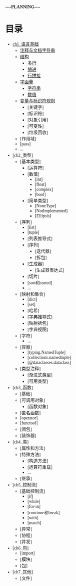 **----PLANNING----**

<title>This is the INDEX of a Python note.</title>
<style type="text/css">
    body {
        font-family: "cascadia code", 幼圆, 宋体;
    }
    code {
        color: burlywood;
    }
    .red_font {
        color: crimson;
    }
    .yellow_font {
        color: orange;
    }
</style>

# 目录

- [ch1_语言基础](note/ch1/0_index.md)
  - [注释与文档字符串](note/ch1/1_注释与文档字符串.md)
  - [结构](note/ch1/2_结构.md)
    - [多行](note/ch1/2_结构.md#多行)
    - [缩进](note/ch1/2_结构.md#缩进)
    - [行拼接](note/ch1/2_结构.md#行拼接)
  - [字面量](note/ch1/3_字面量.md)
    - [字符串](note/ch1/3_字面量.md#字符串)
    - [数值](note/ch1/3_字面量.md#数值)
  - [变量与标识符规则](note/ch1/4_变量与标识符规则.md)
    - [关键字]
    - [标识符]
    - [对象引用]
    - [可变性]
    - [垃圾回收]
  - [作用域]
  - [pass]
  - ...
- [ch2_类型]
  - [基本类型]
    - [运算符]
    - [数值]
      - [int]
      - [float]
      - [complex]
      - [bool]
    - [简单类型]
      - [NoneType]
      - [NotImplemented]
      - [Ellipsis]
  - [序列]
    - [list]
    - [tuple]
    - [列表推导式]
    - [序列]
      - [迭代器]
      - [拆包]
    - [生成器]
      - [生成器表达式]
    - [切片]
    - [sort和sorted]
    - ...
  - [映射和集合]
    - [dict]
    - [set]
    - [哈希]
    - [字典推导式]
    - [映射拆包]
    - [字典视图]
  - [字符]
    - ...
  - [容器]
    - [typing.NamedTuple]
    - [collections.namedtuple]
    - [@dataclasses.dataclass]
  - [类型注释]
    - [渐进式类型]
    - [可用类型]
- [ch3_函数]
  - [基础]
  - [可调用对象]
    - [函数对象]
  - [匿名函数]
  - [operator]
  - [functool]
  - [闭包]
  - [装饰器]
- [ch4_类]
  - [属性和方法]
  - [特殊方法]
    - [构造方法]
    - [运算符重载]
    - ...
  - [继承]
- [ch5_控制流]
  - [基础控制流]
    - [if]
    - [while]
    - [for-in]
    - [continue和break]
    - [with]
    - [match]
  - [异常]
  - [协程]
  - [并发]
- [ch6_包]
  - [import]
  - [模块]
  - [包]
- [ch7_其他]
  - [文件]

